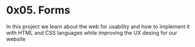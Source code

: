 # 0x05. Forms

In this project we learn about the web for usability and how to implement it with HTML and CSS languages while improving the UX desing for our website
